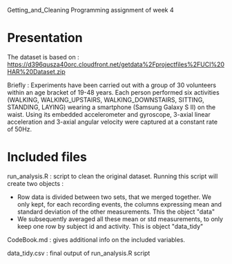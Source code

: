 Getting_and_Cleaning
Programming assignment of week 4

# Presentation

The dataset is based on : https://d396qusza40orc.cloudfront.net/getdata%2Fprojectfiles%2FUCI%20HAR%20Dataset.zip

Briefly : Experiments have been carried out with a group of 30 volunteers within an age bracket of 19-48 years. Each person performed six activities (WALKING, WALKING_UPSTAIRS, WALKING_DOWNSTAIRS, SITTING, STANDING, LAYING) wearing a smartphone (Samsung Galaxy S II) on the waist. Using its embedded accelerometer and gyroscope, 3-axial linear acceleration and 3-axial angular velocity were captured at a constant rate of 50Hz.

# Included files

run_analysis.R : script to clean the original dataset. Running this script will create two objects : 
- Row data is divided between two sets, that we merged together. We only kept, for each recording events, the columns expressing mean and standard deviation of the other measurements. This the object "data"
- We subsequently averaged all these mean or std measurements, to only keep one row by subject id and activity. This is object "data_tidy"

CodeBook.md : gives additional info on the included variables.

data_tidy.csv : final output of run_analysis.R script